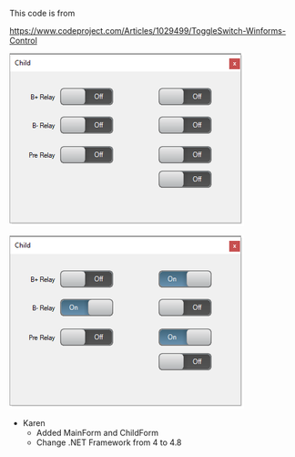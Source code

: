 This code is from

https://www.codeproject.com/Articles/1029499/ToggleSwitch-Winforms-Control

![image](ToggleSwitchDemo/assets/childForm.png)

![image](ToggleSwitchDemo/assets/childForm1.png)

- Karen 
  - Added MainForm and ChildForm
  - Change .NET Framework from 4 to 4.8